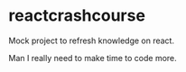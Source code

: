 # reactcrashcourse

Mock project to refresh knowledge on react. 

Man I really need to make time to code more.
